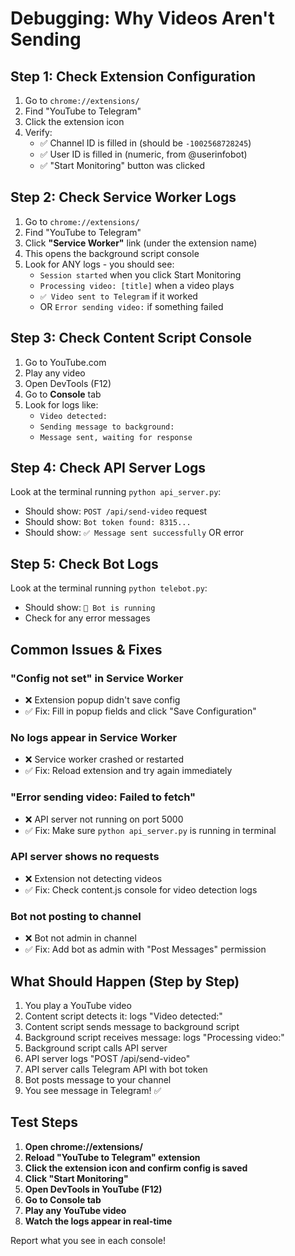 # Debugging: Why Videos Aren't Sending

## Step 1: Check Extension Configuration

1. Go to `chrome://extensions/`
2. Find "YouTube to Telegram" 
3. Click the extension icon
4. Verify:
   - ✅ Channel ID is filled in (should be `-1002568728245`)
   - ✅ User ID is filled in (numeric, from @userinfobot)
   - ✅ "Start Monitoring" button was clicked

## Step 2: Check Service Worker Logs

1. Go to `chrome://extensions/`
2. Find "YouTube to Telegram"
3. Click **"Service Worker"** link (under the extension name)
4. This opens the background script console
5. Look for ANY logs - you should see:
   - `Session started` when you click Start Monitoring
   - `Processing video: [title]` when a video plays
   - `✅ Video sent to Telegram` if it worked
   - OR `Error sending video:` if something failed

## Step 3: Check Content Script Console

1. Go to YouTube.com
2. Play any video
3. Open DevTools (F12)
4. Go to **Console** tab
5. Look for logs like:
   - `Video detected:` 
   - `Sending message to background:`
   - `Message sent, waiting for response`

## Step 4: Check API Server Logs

Look at the terminal running `python api_server.py`:
- Should show: `POST /api/send-video` request
- Should show: `Bot token found: 8315...`
- Should show: `✅ Message sent successfully` OR error

## Step 5: Check Bot Logs

Look at the terminal running `python telebot.py`:
- Should show: `🎵 Bot is running`
- Check for any error messages

## Common Issues & Fixes

### "Config not set" in Service Worker
- ❌ Extension popup didn't save config
- ✅ Fix: Fill in popup fields and click "Save Configuration"

### No logs appear in Service Worker
- ❌ Service worker crashed or restarted
- ✅ Fix: Reload extension and try again immediately

### "Error sending video: Failed to fetch"
- ❌ API server not running on port 5000
- ✅ Fix: Make sure `python api_server.py` is running in terminal

### API server shows no requests
- ❌ Extension not detecting videos
- ✅ Fix: Check content.js console for video detection logs

### Bot not posting to channel
- ❌ Bot not admin in channel
- ✅ Fix: Add bot as admin with "Post Messages" permission

## What Should Happen (Step by Step)

1. You play a YouTube video
2. Content script detects it: logs "Video detected:"
3. Content script sends message to background script
4. Background script receives message: logs "Processing video:"
5. Background script calls API server
6. API server logs "POST /api/send-video"
7. API server calls Telegram API with bot token
8. Bot posts message to your channel
9. You see message in Telegram! ✅

## Test Steps

1. **Open chrome://extensions/**
2. **Reload "YouTube to Telegram" extension**
3. **Click the extension icon and confirm config is saved**
4. **Click "Start Monitoring"**
5. **Open DevTools in YouTube (F12)**
6. **Go to Console tab**
7. **Play any YouTube video**
8. **Watch the logs appear in real-time**

Report what you see in each console!

